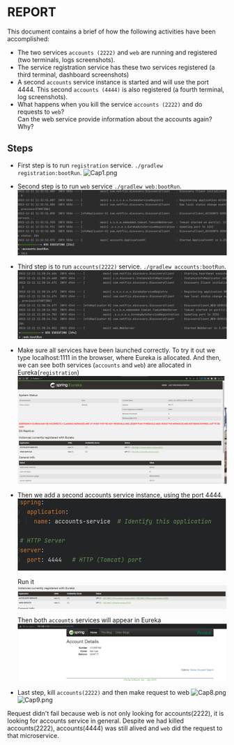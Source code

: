 # REPORT

This document contains a brief of how the following activities have been accomplished:

- The two services `accounts (2222)` and `web` are running and registered (two terminals, logs screenshots).
- The service registration service has these two services registered (a third terminal, dashboard screenshots)
- A second `accounts` service instance is started and will use the port 4444. This second `accounts (4444)` is also
  registered (a fourth terminal, log screenshots).
- What happens when you kill the service `accounts (2222)` and do requests to `web`?  
  Can the web service provide information about the accounts again? Why?

## Steps
- First step is to run `registration` service.
  `./gradlew registration:bootRun`.
![Cap1.png](/docs/images/Cap1.png)

- Second step is to run `web` service
  `./gradlew web:bootRun`.
![Cap2.png](/docs/images/Cap2.png)

- Third step is to run `accounts(2222)` service.
  `./gradlew accounts:bootRun`.
![Cap3.png](/docs/images/Cap3.png)

- Make sure all services have been launched correctly. To try it out we type localhost:1111 in 
the browser, where Eureka is allocated. And then, we can see both services (``accounts`` and ``web``) are allocated 
in Eureka(``registration``)
![Cap4.png](/docs/images/Cap4.png)

- Then we add a second accounts service instance, using the port 4444.
![Cap5.png](/docs/images/Cap5.png)

    Run it
    ![Cap6.png](/docs/images/Cap6.png)
    
    
    Then both ``accounts`` services will appear in Eureka
    ![Cap7.png](/docs/images/Cap7.png)


- Last step, kill ``accounts(2222)`` and then make request to web
![Cap8.png](/docs/images/Cap8.png)
![Cap9.png](/docs/images/Cap9.png)

Request didn't fail because web is not only looking for accounts(2222), it is looking for accounts service in general. 
Despite we had killed accounts(2222), accounts(4444) was still alived and ``web`` did the request to that microservice.
